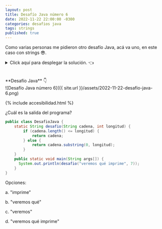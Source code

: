 ```yaml
---
layout: post
title: Desafío Java número 6
date: 2022-11-22 22:00:00 -0300
categories: desafios java
tags: strings
published: true
---
```

Como varias personas me pidieron otro desafío Java, acá va uno, en este caso con strings 😎.

<details><summary>Click aquí para desplegar la solución. 👈</summary>
<br />✅ La respuesta correcta es la c: muestra el texto "veremos".
<br />
<br />✏️ Explicación: 
<br />Este método permite truncar una cadena de caracteres a la longitud máxima pasada por parámetro. De esta forma, cualquiera sea el string dado en el primer parámetro, si su longitud es mayor que la longitud máxima dada en el segundo parámetro, retornará desde el carácter en la posición 0 hasta el de la posición dada por ese máximo.
<br />La condición del "if" prevee el caso en que la longitud máxima dada sea mayor que la de la cadena (por ejemplo, si los argumentos fueran la cadena "hola" y la longitud 12), para evitar una excepción de tipo StringIndexOutOfBoundsException.
<br /><div markdown="1">💻 [Código ejecutable](https://jdoodle.com/a/5wLc){:target="_blank"}
  </div>
{% include codeEditor.html id="5wLc?stdin=0&arg=0&rw=1" %} 
<br />
<div markdown="1">![Solución al desafío]({{ site.url }}/assets/2022-11-22-desafio-java-6-solucion.png)
  </div></details>

<br />
<br />
**Desafío Java** 👇
<br />
![Desafío Java número 6]({{ site.url }}/assets/2022-11-22-desafio-java-6.png)

{% include accesibilidad.html %}

¿Cuál es la salida del programa?

```java
public class DesafioJava {
    static String desafio(String cadena, int longitud) {
        if (cadena.length() <= longitud) {
            return cadena;
        } else {
            return cadena.substring(0, longitud);
        }
    }
    public static void main(String args[]) {
      System.out.println(desafio("veremos qué imprime", 7));
    }
}
```

Opciones:

a. "imprime"

b. "veremos qué"

c. "veremos"

d. "veremos qué imprime"

</div></details>
